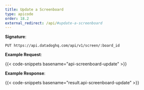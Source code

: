 ```yaml
---
title: Update a Screenboard
type: apicode
order: 18.2
external_redirect: /api/#update-a-screenboard
---
```


**Signature**:

`PUT https://api.datadoghq.com/api/v1/screen/:board_id`

**Example Request**:

{{< code-snippets basename="api-screenboard-update" >}}

**Example Response**:

{{< code-snippets basename="result.api-screenboard-update" >}}

